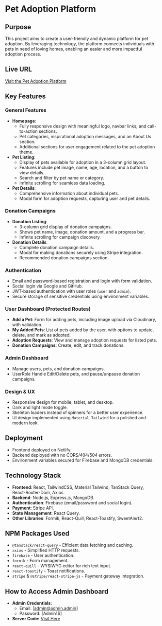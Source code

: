 # Pet Adoption Platform

## Purpose

This project aims to create a user-friendly and dynamic platform for pet adoption. By leveraging technology, the platform connects individuals with pets in need of loving homes, enabling an easier and more impactful adoption process.

## Live URL

[Visit the Pet Adoption Platform](https://pet-adopt-web.netlify.app/)

## Key Features

### General Features

- **Homepage**:
  - Fully responsive design with meaningful logo, navbar links, and call-to-action sections.
  - Pet categories, inspirational adoption messages, and an About Us section.
  - Additional sections for user engagement related to the pet adoption theme.
- **Pet Listing**:
  - Display of pets available for adoption in a 3-column grid layout.
  - Features include pet image, name, age, location, and a button to view details.
  - Search and filter by pet name or category.
  - Infinite scrolling for seamless data loading.
- **Pet Details**:
  - Comprehensive information about individual pets.
  - Modal form for adoption requests, capturing user and pet details.

### Donation Campaigns

- **Donation Listing**:
  - 3-column grid display of donation campaigns.
  - Shows pet name, image, donation amount, and a progress bar.
  - Infinite scrolling for campaign discovery.
- **Donation Details**:
  - Complete donation campaign details.
  - Modal for making donations securely using Stripe integration.
  - Recommended donation campaigns section.

### Authentication

- Email and password-based registration and login with form validation.
- Social login via Google and GitHub.
- JWT-based authentication with user roles (`user` and `admin`).
- Secure storage of sensitive credentials using environment variables.

### User Dashboard (Protected Routes)

- **Add a Pet**: Form for adding pets, including image upload via Cloudinary, with validation.
- **My Added Pets**: List of pets added by the user, with options to update, delete, and mark as adopted.
- **Adoption Requests**: View and manage adoption requests for listed pets.
- **Donation Campaigns**: Create, edit, and track donations.

### Admin Dashboard

- Manage users, pets, and donation campaigns.
- UserRole Handle Edit/Delete pets, and pause/unpause donation campaigns.

### Design & UX

- Responsive design for mobile, tablet, and desktop.
- Dark and light mode toggle.
- Skeleton loaders instead of spinners for a better user experience.
- UI design implemented using `Material Tailwind` for a polished and modern look.

## Deployment

- Frontend deployed on Netlify.
- Backend deployed with no CORS/404/504 errors.
- Environment variables secured for Firebase and MongoDB credentials.

## Technology Stack

- **Frontend**: React, TailwindCSS, Material Tailwind, TanStack Query, React-Router-Dom, Axios.
- **Backend**: Node.js, Express.js, MongoDB.
- **Authentication**: Firebase (email/password and social login).
- **Payment**: Stripe API.
- **State Management**: React Query.
- **Other Libraries**: Formik, React-Quill, React-Toastify, SweetAlert2.

## NPM Packages Used

- `@tanstack/react-query` - Efficient data fetching and caching.
- `axios` - Simplified HTTP requests.
- `firebase` - User authentication.
- `formik` - Form management.
- `react-quill` - WYSIWYG editor for rich text input.
- `react-toastify` - Toast notifications.
- `stripe` & `@stripe/react-stripe-js` - Payment gateway integration.

## How to Access Admin Dashboard

- **Admin Credentials:**
  - Email: [admin@admin.admin]
  - Password: [Admin1$]
- **Server Code:** [Visit Here](https://github.com/Programming-Hero-Web-Course4/b10a12-server-side-mrashed21)
